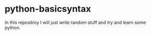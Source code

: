 # python-basicsyntax
In this repositroy I will just write random stuff and try and learn some python.
